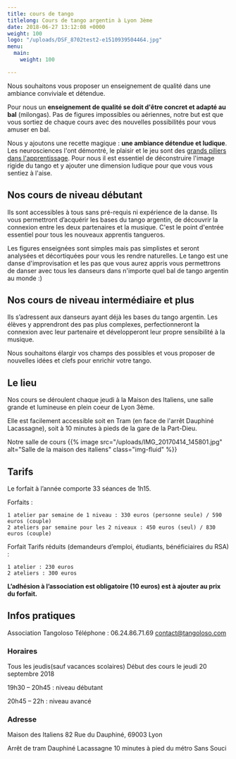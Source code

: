 ```yaml
---
title: cours de tango
titlelong: Cours de tango argentin à Lyon 3ème
date: 2018-06-27 13:12:08 +0000
weight: 100
logo: "/uploads/DSF_8702test2-e1510939504464.jpg"
menu:
  main:
    weight: 100

---
```

Nous souhaitons vous proposer un enseignement de qualité dans une ambiance conviviale et détendue.

Pour nous un **enseignement de qualité se doit d'être concret et adapté au bal** (milongas). Pas de figures impossibles ou aériennes, notre but est que vous sortiez de chaque cours avec des nouvelles possibilités pour vous amuser en bal.

Nous y ajoutons une recette magique : **une ambiance détendue et ludique**. Les neurosciences l'ont démontré, le plaisir et le jeu sont des [grands piliers dans l'apprentissage](https://fr.slideshare.net/AntoineTaly/neuroscience-enseignement "Plaisir et jeu powerpoint"). Pour nous il est essentiel de déconstruire l'image rigide du tango et y ajouter une dimension ludique pour que vous vous sentiez à l'aise.

## Nos cours de niveau débutant

Ils sont accessibles à tous sans pré-requis ni expérience de la danse. Ils vous permettront d’acquérir les bases du tango argentin, de découvrir la connexion entre les deux partenaires et la musique. C'est le point d'entrée essentiel pour tous les nouveaux apprentis tangueros.

Les figures enseignées sont simples mais pas simplistes et seront analysées et décortiquées pour vous les rendre naturelles. Le tango est une danse d'improvisation et les pas que vous aurez appris vous permettrons de danser avec tous les danseurs dans n'importe quel bal de tango argentin au monde :)

## Nos cours de niveau intermédiaire et plus

Ils s’adressent aux danseurs ayant déjà les bases du tango argentin. Les élèves y apprendront des pas plus complexes, perfectionneront la connexion avec leur partenaire et développeront leur propre sensibilité à la musique.

Nous souhaitons élargir vos champs des possibles et vous proposer de nouvelles idées et clefs pour enrichir votre tango.

## Le lieu

Nos cours se déroulent chaque jeudi à la Maison des Italiens, une salle grande et lumineuse en plein coeur de Lyon 3ème.

Elle est facilement accessible soit en Tram (en face de l'arrêt Dauphiné Lacassagne), soit à 10 minutes à pieds de la gare de la Part-Dieu.

Notre salle de cours {{% image src="/uploads/IMG_20170414_145801.jpg" alt="Salle de la maison des italiens" class="img-fluid" %}}

## Tarifs

Le forfait à l’année comporte 33 séances de 1h15.

Forfaits :

    1 atelier par semaine de 1 niveau : 330 euros (personne seule) / 590 euros (couple)
    2 ateliers par semaine pour les 2 niveaux : 450 euros (seul) / 830 euros (couple)

Forfait Tarifs réduits (demandeurs d’emploi, étudiants, bénéficiaires du RSA) :

    1 atelier : 230 euros
    2 ateliers : 300 euros

**L’adhésion à l’association est obligatoire (10 euros) est à ajouter au prix du forfait.**

## Infos pratiques

Association Tangoloso
Téléphone : 06.24.86.71.69
contact@tangoloso.com

### Horaires

Tous les jeudis(sauf vacances scolaires) Début des cours le jeudi 20 septembre 2018

19h30 – 20h45 : niveau débutant

20h45 – 22h : niveau avancé

### Adresse

Maison des Italiens
82 Rue du Dauphiné, 69003 Lyon

Arrêt de tram Dauphiné Lacassagne
10 minutes à pied du métro Sans Souci